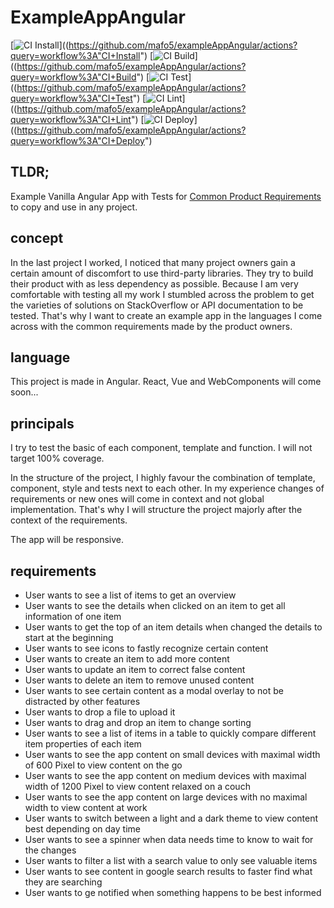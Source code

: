 # ExampleAppAngular

[![CI Install](https://github.com/mafo5/exampleAppAngular/workflows/CI%20Install/badge.svg)]((https://github.com/mafo5/exampleAppAngular/actions?query=workflow%3A"CI+Install")
[![CI Build](https://github.com/mafo5/exampleAppAngular/workflows/CI%20Build/badge.svg)]((https://github.com/mafo5/exampleAppAngular/actions?query=workflow%3A"CI+Build")
[![CI Test](https://github.com/mafo5/exampleAppAngular/workflows/CI%20Test/badge.svg)]((https://github.com/mafo5/exampleAppAngular/actions?query=workflow%3A"CI+Test")
[![CI Lint](https://github.com/mafo5/exampleAppAngular/workflows/CI%20Lint/badge.svg)]((https://github.com/mafo5/exampleAppAngular/actions?query=workflow%3A"CI+Lint")
[![CI Deploy](https://github.com/mafo5/exampleAppAngular/workflows/CI%20Deploy%20to%20GitHub%20Pages/badge.svg?branch=master)]((https://github.com/mafo5/exampleAppAngular/actions?query=workflow%3A"CI+Deploy")

## TLDR;
Example Vanilla Angular App with Tests for [Common Product Requirements](#requirements) to copy and use in any project.

## concept
In the last project I worked, I noticed that many project owners gain a certain amount of discomfort to use third-party libraries. They try to build their product with as less dependency as possible. Because I am very comfortable with testing all my work I stumbled across the problem to get the varieties of solutions on StackOverflow or API documentation to be tested. That's why I want to create an example app in the languages I come across with the common requirements made by the product owners.

## language
This project is made in Angular. React, Vue and WebComponents will come soon...

## principals
I try to test the basic of each component, template and function. I will not target 100% coverage.

In the structure of the project, I highly favour the combination of template, component, style and tests next to each other. In my experience changes of requirements or new ones will come in context and not global implementation. That's why I will structure the project majorly after the context of the requirements.

The app will be responsive.

## requirements

* User wants to see a list of items to get an overview
* User wants to see the details when clicked on an item to get all information of one item
* User wants to get the top of an item details when changed the details to start at the beginning
* User wants to see icons to fastly recognize certain content
* User wants to create an item to add more content
* User wants to update an item to correct false content
* User wants to delete an item to remove unused content
* User wants to see certain content as a modal overlay to not be distracted by other features
* User wants to drop a file to upload it
* User wants to drag and drop an item to change sorting
* User wants to see a list of items in a table to quickly compare different item properties of each item
* User wants to see the app content on small devices with maximal width of 600 Pixel to view content on the go
* User wants to see the app content on medium devices with maximal width of 1200 Pixel to view content relaxed on a couch
* User wants to see the app content on large devices with no maximal width to view content at work
* User wants to switch between a light and a dark theme to view content best depending on day time
* User wants to see a spinner when data needs time to know to wait for the changes
* User wants to filter a list with a search value to only see valuable items
* User wants to see content in google search results to faster find what they are searching
* User wants to ge notified when something happens to be best informed
